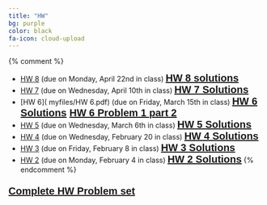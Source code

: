 ```yaml
---
title: "HW"
bg: purple
color: black
fa-icon: cloud-upload
---
```


{% comment %}
- [HW 8]( myfiles/HW8.pdf) (due on Monday, April 22nd in class) **<span style="color:red;font-family:'Titillium Web', sans-serif; font-size:20px;font-weight:Regular;"> [HW 8 solutions]( myfiles/HW8_solu22.pdf)</span>**
- [HW 7]( myfiles/HW7_new.pdf) (due on Wednesday, April 10th in class) **<span style="color:red;font-family:'Titillium Web', sans-serif; font-size:20px;font-weight:Regular;"> [HW 7 Solutions]( myfiles/HW7_solu22.pdf)</span>**
- [HW 6]( myfiles/HW 6.pdf) (due on Friday, March 15th in class) **<span style="color:red;font-family:'Titillium Web', sans-serif; font-size:20px;font-weight:Regular;"> [HW 6 Solutions]( myfiles/HW6_solu22.pdf) [HW 6 Problem 1 part 2]( myfiles/HW6_prob1_part222.pdf)</span>**
- [HW 5]( myfiles/HW5.pdf) (due on Wednesday, March 6th in class) **<span style="color:red;font-family:'Titillium Web', sans-serif; font-size:20px;font-weight:Regular;"> [HW 5 Solutions]( myfiles/HW5_solu22.pdf)</span>**
- [HW 4]( myfiles/HW4.pdf) (due on Wednesday, February 20 in class) **<span style="color:red;font-family:'Titillium Web', sans-serif; font-size:20px;font-weight:Regular;"> [HW 4 Solutions]( myfiles/HW4_solu22.pdf)</span>**
- [HW 3]( myfiles/HW3.pdf) (due on Friday, February 8 in class) **<span style="color:red;font-family:'Titillium Web', sans-serif; font-size:20px;font-weight:Regular;"> [HW 3 Solutions]( myfiles/MAT362HW3_solutions22.pdf)</span>**
- [HW 2]( myfiles/HW2.pdf) (due on Monday, February 4 in class) **<span style="color:red;font-family:'Titillium Web', sans-serif; font-size:20px;font-weight:Regular;"> [HW 2 Solutions]( myfiles/HW2_solutions22.pdf)</span>**
{% endcomment %}



### **<span style="color:Blue;font-family:'Titillium Web', sans-serif; font-size:20px;font-weight:Regular;"> [Complete HW Problem set]( myfiles/HW_all.pdf)</span>**
